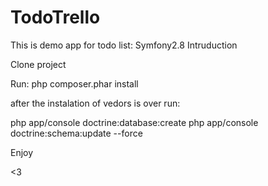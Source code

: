 # TodoTrello
This is demo app for todo list: Symfony2.8 Intruduction

Clone project

Run: php composer.phar install

after the instalation of vedors is over run:

php app/console doctrine:database:create php app/console doctrine:schema:update --force

Enjoy

<3
